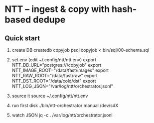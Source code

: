 # NTT – ingest & copy with hash-based dedupe

## Quick start
1. create DB
   createdb copyjob
   psql copyjob &lt; bin/sql/00-schema.sql

2. set env (edit ~/.config/ntt/ntt.env)
   export NTT_DB_URL="postgres:///copyjob"
   export NTT_IMAGE_ROOT="/data/fast/images"
   export NTT_RAW_ROOT="/data/fast/raw"
   export NTT_DST_ROOT="/data/cold/dst"
   export NTT_LOG_JSON="/var/log/ntt/orchestrator.jsonl"

3. source it
   source ~/.config/ntt/ntt.env

4. run first disk
   ./bin/ntt-orchestrator manual /dev/sdX

5. watch JSON
   jq -c . /var/log/ntt/orchestrator.jsonl

<!-- done -->

